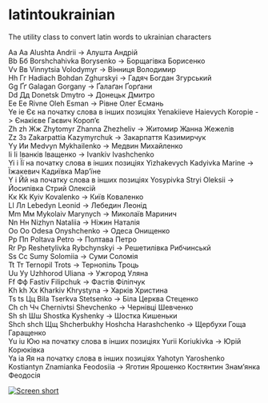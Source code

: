 # latintoukrainian
The utility class to convert latin words to ukrainian characters

Aа Аа Alushta Andrii -> Алушта Андрій<br/> 
Bb Бб Borshchahivkа Borysenko -> Борщагівка Борисенко<br/>
Vv Вв Vinnytsia Volodymyr -> Вінниця Володимир<br/>
Hh Гг Hadiach Bohdan Zghurskyi -> Гадяч Богдан Згурський<br/>
Gg Ґґ Galagan Gorgany -> Ґалаґан Ґорґани<br/>
Dd Дд Donetsk Dmytro -> Донецьк Дмитро<br/>
Eе Ее Rivne Oleh Esman -> Рівне Олег Есмань<br/>
Ye ie Єє на початку слова в інших позиціях Yenakiieve Haievych Koropie -> Єнакієве Гаєвич Короп’є<br/>
Zh zh Жж Zhytomyr Zhanna Zhezheliv -> Житомир Жанна Жежелів<br/>
Zz Зз Zakarpattia Kazymyrchuk -> Закарпаття Казимирчук<br/>
Yy Ии Medvyn Mykhailenko -> Медвин Михайленко<br/>
Іі Ii Іванків Іващенко -> Ivankiv Ivashchenko<br/>
Yi i Її на початку слова в інших позиціях Yizhakevych Kadyivka Marine -> Їжакевич Кадиївка Мар’їне<br/>
Y i Йй на початку слова в інших позиціях Yosypivka Stryi Oleksii -> Йосипівка Стрий Олексій<br/>
Кк Kk Kyiv Kovalenko -> Київ Коваленко<br/>
Ll Лл Lebedyn Leonid -> Лебедин Леонід<br/>
Mm Мм Mykolaiv Marynych -> Миколаїв Маринич<br/>
Nn Нн Nizhyn Nataliіa -> Ніжин Наталія<br/>
Oo Оо Odesa Onyshchenko -> Одеса Онищенко<br/>
Pp Пп Poltava Petro -> Полтава Петро<br/>
Rr Рр Reshetylivka Rybchynskyi -> Решетилівка Рибчинськй<br/>
Ss Сс Sumy Solomiia -> Суми Соломія<br/>
Tt Тт Ternopil Trots -> Тернопіль Троць<br/>
Uu Уу Uzhhorod Uliana -> Ужгород Уляна<br/>
Ff Фф Fastiv Filipchuk -> Фастів Філіпчук<br/>
Kh kh Хх Kharkiv Khrystyna -> Харків Христина<br/>
Ts ts Цц Bila Tserkva Stetsenko -> Біла Церква Стеценко<br/>
Ch ch Чч Chernivtsi Shevchenko -> Чернівці Шевченко<br/>
Sh sh Шш Shostka Kyshenky -> Шостка Кишеньки<br/>
Shch shch Щщ Shcherbukhy Hoshcha Harashchenko -> Щербухи Гоща Гаращенко<br/>
Yu іu Юю на початку слова в інших позиціях  Yurii Koriukivka -> Юрій Корюківка<br/>
Ya ia Яя на початку слова в інших позиціях Yahotyn Yaroshenko Kostiantyn Znamianka Feodosiia -> Яготин Ярошенко Костянтин Знам’янка Феодосія<br/>

[![Screen short](https://raw.github.com/javadev/latintoukrainian/master/latintoukrainian.png)](http://javadev.github.com/latintoukrainian/)
